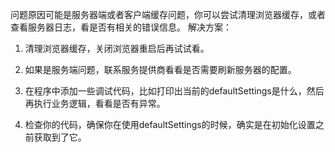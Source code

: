 问题原因可能是服务器端或者客户端缓存问题，你可以尝试清理浏览器缓存，或者查看服务器日志，看是否有相关的错误信息。
解决方案：

1. 清理浏览器缓存，关闭浏览器重启后再试试看。

2. 如果是服务端问题，联系服务提供商看看是否需要刷新服务器的配置。

3. 在程序中添加一些调试代码，比如打印出当前的defaultSettings是什么，然后再执行业务逻辑，看看是否有异常。

4. 检查你的代码，确保你在使用defaultSettings的时候，确实是在初始化设置之前获取到了它。
